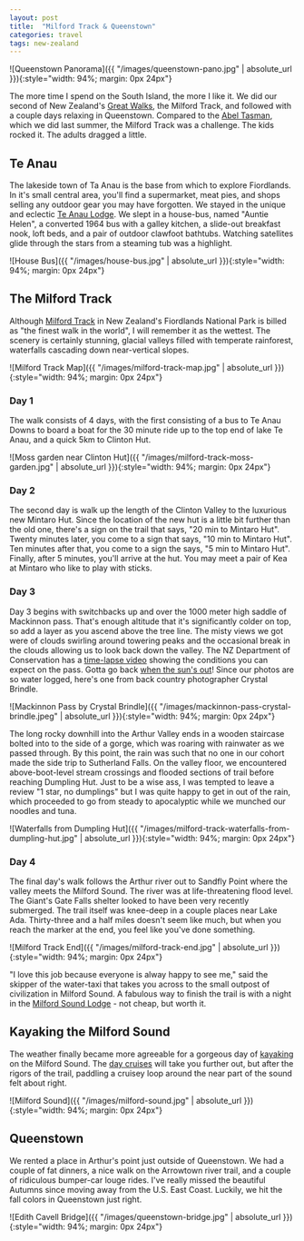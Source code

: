 ```yaml
---
layout: post
title:  "Milford Track & Queenstown"
categories: travel
tags: new-zealand
---
```


![Queenstown Panorama]({{ "/images/queenstown-pano.jpg" | absolute_url }}){:style="width: 94%; margin: 0px 24px"}

The more time I spend on the South Island, the more I like it. We did our second of New Zealand's [Great Walks][6], the Milford Track, and followed with a couple days relaxing in Queenstown. Compared to the [Abel Tasman][7], which we did last summer, the Milford Track was a challenge. The kids rocked it. The adults dragged a little.

## Te Anau

The lakeside town of Ta Anau is the base from which to explore Fiordlands. In it's small central area, you'll find a supermarket, meat pies, and shops selling any outdoor gear you may have forgotten. We stayed in the unique and eclectic [Te Anau Lodge][2]. We slept in a house-bus, named "Auntie Helen", a converted 1964 bus with a galley kitchen, a slide-out breakfast nook, loft beds, and a pair of outdoor clawfoot bathtubs. Watching satellites glide through the stars from a steaming tub was a highlight.

![House Bus]({{ "/images/house-bus.jpg" | absolute_url }}){:style="width: 94%; margin: 0px 24px"}


## The Milford Track

Although [Milford Track][1] in New Zealand's Fiordlands National Park is billed as "the finest walk in the world", I will remember it as the wettest. The scenery is certainly stunning, glacial valleys filled with temperate rainforest, waterfalls cascading down near-vertical slopes.

![Milford Track Map]({{ "/images/milford-track-map.jpg" | absolute_url }}){:style="width: 94%; margin: 0px 24px"}


### Day 1

The walk consists of 4 days, with the first consisting of a bus to Te Anau Downs to board a boat for the 30 minute ride up to the top end of lake Te Anau, and a quick 5km to Clinton Hut.

![Moss garden near Clinton Hut]({{ "/images/milford-track-moss-garden.jpg" | absolute_url }}){:style="width: 94%; margin: 0px 24px"}


### Day 2

The second day is walk up the length of the Clinton Valley to the luxurious new Mintaro Hut. Since the location of the new hut is a little bit further than the old one, there's a sign on the trail that says, "20 min to Mintaro Hut". Twenty minutes later, you come to a sign that says, "10 min to Mintaro Hut". Ten minutes after that, you come to a sign the says, "5 min to Mintaro Hut". Finally, after 5 minutes, you'll arrive at the hut. You may meet a pair of Kea at Mintaro who like to play with sticks.

### Day 3

Day 3 begins with switchbacks up and over the 1000 meter high saddle of Mackinnon pass. That's enough altitude that it's significantly colder on top, so add a layer as you ascend above the tree line. The misty views we got were of clouds swirling around towering peaks and the occasional break in the clouds allowing us to look back down the valley. The NZ Department of Conservation has a [time-lapse video][4] showing the conditions you can expect on the pass. Gotta go back [when the sun's out][9]! Since our photos are so water logged, here's one from back country photographer Crystal Brindle.

![Mackinnon Pass by Crystal Brindle]({{ "/images/mackinnon-pass-crystal-brindle.jpeg" | absolute_url }}){:style="width: 94%; margin: 0px 24px"}


The long rocky downhill into the Arthur Valley ends in a wooden staircase bolted into to the side of a gorge, which was roaring with rainwater as we passed through. By this point, the rain was such that no one in our cohort made the side trip to Sutherland Falls. On the valley floor, we encountered above-boot-level stream crossings and flooded sections of trail before reaching Dumpling Hut. Just to be a wise ass, I was tempted to leave a review "1 star, no dumplings" but I was quite happy to get in out of the rain, which proceeded to go from steady to apocalyptic while we munched our noodles and tuna.

![Waterfalls from Dumpling Hut]({{ "/images/milford-track-waterfalls-from-dumpling-hut.jpg" | absolute_url }}){:style="width: 94%; margin: 0px 24px"}


### Day 4

The final day's walk follows the Arthur river out to Sandfly Point where the valley meets the Milford Sound. The river was at life-threatening flood level. The Giant's Gate Falls shelter looked to have been very recently submerged. The trail itself was knee-deep in a couple places near Lake Ada. Thirty-three and a half miles doesn't seem like much, but when you reach the marker at the end, you feel like you've done something.

![Milford Track End]({{ "/images/milford-track-end.jpg" | absolute_url }}){:style="width: 94%; margin: 0px 24px"}

"I love this job because everyone is alway happy to see me," said the skipper of the water-taxi that takes you across to the small outpost of civilization in Milford Sound. A fabulous way to finish the trail is with a night in the [Milford Sound Lodge][8] - not cheap, but worth it.      

## Kayaking the Milford Sound

The weather finally became more agreeable for a gorgeous day of [kayaking][5] on the Milford Sound. The [day cruises][3] will take you further out, but after the rigors of the trail, paddling a cruisey loop around the near part of the sound felt about right.

![Milford Sound]({{ "/images/milford-sound.jpg" | absolute_url }}){:style="width: 94%; margin: 0px 24px"}


## Queenstown

We rented a place in Arthur's point just outside of Queenstown. We had a couple of fat dinners, a nice walk on the Arrowtown river trail, and a couple of ridiculous bumper-car louge rides. I've really missed the beautiful Autumns since moving away from the U.S. East Coast. Luckily, we hit the fall colors in Queenstown just right.

![Edith Cavell Bridge]({{ "/images/queenstown-bridge.jpg" | absolute_url }}){:style="width: 94%; margin: 0px 24px"}



[1]: https://www.doc.govt.nz/parks-and-recreation/places-to-go/fiordland/places/fiordland-national-park/things-to-do/tracks/milford-track/
[2]: https://www.teanaulodge.com/
[3]: https://www.milford-sound.co.nz/milford-sound-cruises/day-cruises/
[4]: https://www.youtube.com/watch?v=iRo47vfHs2s
[5]: https://www.roscosmilfordkayaks.com/
[6]: https://www.doc.govt.nz/parks-and-recreation/things-to-do/walking-and-tramping/great-walks/
[7]: /2021-01-19/abel-tasman-walk.html
[8]: https://www.milfordlodge.com/
[9]: https://photography.haraldselke.de/2013/03/09/670/

